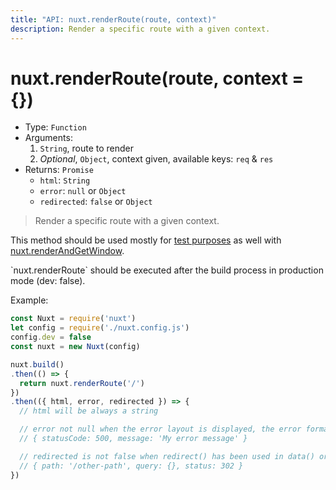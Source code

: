 ```yaml
---
title: "API: nuxt.renderRoute(route, context)"
description: Render a specific route with a given context.
---
```


# nuxt.renderRoute(route, context = {})

- Type: `Function`
- Arguments:
  1. `String`, route to render
  2. *Optional*, `Object`, context given, available keys: `req` & `res`
- Returns: `Promise`
  - `html`: `String`
  - `error`: `null` or `Object`
  - `redirected`: `false` or `Object`

> Render a specific route with a given context.

This method should be used mostly for [test purposes](guide/development-tools#end-to-end-testing) as well with [nuxt.renderAndGetWindow](/api/nuxt-render-and-get-window).

<p class="Alert Alert--info">`nuxt.renderRoute` should be executed after the build process in production mode (dev: false).</p>

Example:
```js
const Nuxt = require('nuxt')
let config = require('./nuxt.config.js')
config.dev = false
const nuxt = new Nuxt(config)

nuxt.build()
.then(() => {
  return nuxt.renderRoute('/')
})
.then(({ html, error, redirected }) => {
  // html will be always a string

  // error not null when the error layout is displayed, the error format is:
  // { statusCode: 500, message: 'My error message' }

  // redirected is not false when redirect() has been used in data() or fetch()
  // { path: '/other-path', query: {}, status: 302 }
})
```
